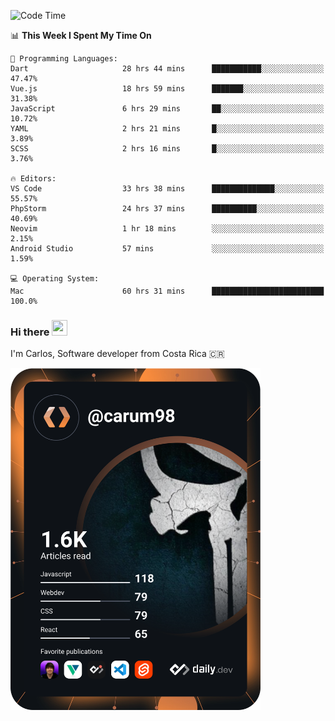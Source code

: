 
<!--START_SECTION:waka-->
![Code Time](http://img.shields.io/badge/Code%20Time-9%2C109%20hrs%2040%20mins-blue)

📊 **This Week I Spent My Time On** 

```text
💬 Programming Languages: 
Dart                     28 hrs 44 mins      ███████████░░░░░░░░░░░░░░   47.47% 
Vue.js                   18 hrs 59 mins      ███████░░░░░░░░░░░░░░░░░░   31.38% 
JavaScript               6 hrs 29 mins       ██░░░░░░░░░░░░░░░░░░░░░░░   10.72% 
YAML                     2 hrs 21 mins       █░░░░░░░░░░░░░░░░░░░░░░░░   3.89% 
SCSS                     2 hrs 16 mins       █░░░░░░░░░░░░░░░░░░░░░░░░   3.76%

🔥 Editors: 
VS Code                  33 hrs 38 mins      ██████████████░░░░░░░░░░░   55.57% 
PhpStorm                 24 hrs 37 mins      ██████████░░░░░░░░░░░░░░░   40.69% 
Neovim                   1 hr 18 mins        ░░░░░░░░░░░░░░░░░░░░░░░░░   2.15% 
Android Studio           57 mins             ░░░░░░░░░░░░░░░░░░░░░░░░░   1.59%

💻 Operating System: 
Mac                      60 hrs 31 mins      █████████████████████████   100.0%

```


<!--END_SECTION:waka-->

### Hi there <img src="https://media.giphy.com/media/hvRJCLFzcasrR4ia7z/giphy.gif" width="25px" height="25px">

I'm Carlos, Software developer from Costa Rica 🇨🇷

<a href="https://app.daily.dev/carum98"><img src="https://github.com/carum98/carum98/blob/main/devcard.svg" width="400" alt="Carlos Umaña Acevedo's Dev Card"/></a>
